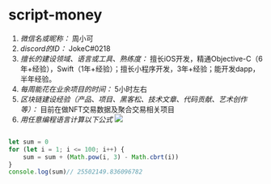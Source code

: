 # script-money

1. *微信名或昵称：* 周小可
2. *discord的ID：* JokeC#0218
3. *擅长的建设领域、语言或工具、熟练度：* 擅长iOS开发，精通Objective-C（6年+经验），Swift（1年+经验）；擅长小程序开发，3年+经验；能开发dapp，半年经验。
4. *每周能花在业余项目的时间：* 5小时左右
5. *区块链建设经验（产品、项目、黑客松、技术文章、代码贡献、艺术创作等）：* 目前在做NFT交易数据及聚合交易相关项目
6. *用任意编程语言计算以下公式*
![](https://latex.codecogs.com/svg.image?\sum_{n=1}^{100}\left&space;(n^{3}-\sqrt[3]{n}&space;\right&space;))

```JavaScript

let sum = 0
for (let i = 1; i <= 100; i++) {
    sum = sum + (Math.pow(i, 3) - Math.cbrt(i))
}
console.log(sum)// 25502149.836096782

```
